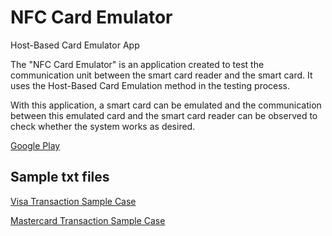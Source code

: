 # NFC Card Emulator
Host-Based Card Emulator App


The "NFC Card Emulator" is an application created to test the communication unit between the smart card reader
and the smart card. It uses the Host-Based Card Emulation method in the testing process.

With this application, a smart card can be emulated and the communication between this emulated card and the smart card
reader can be observed to check whether the system works as desired.

[Google Play](https://play.google.com/store/apps/details?id=com.okanatas.nfccardemulator)


## Sample txt files

[Visa Transaction Sample Case](https://gist.github.com/okanatas/302b6c4f8212c4d6958f368e89d57915)

[Mastercard Transaction Sample Case](https://gist.github.com/okanatas/cd2634aff6071dedd3d463e5c5e568e8)
